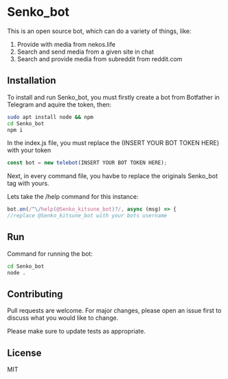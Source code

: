 # Senko_bot
This is an open source bot, which can do a variety of things, like:

1. Provide with media from nekos.life
2. Search and send media from a given site in chat
3. Search and provide media from subreddit from reddit.com

## Installation
To install and run Senko_bot, you must firstly create a bot from Botfather in Telegram and aquire the token, then:

```bash
sudo apt install node && npm
cd Senko_bot
npm i 
```

In the index.js file, you must replace the (INSERT YOUR BOT TOKEN HERE) with your token

```javascript
const bot = new telebot(INSERT YOUR BOT TOKEN HERE);
```

Next, in every command file, you havbe to replace the originals Senko_bot tag with yours.

Lets take the /help command for this instance: 

```javascript
bot.on(/^\/help(@Senko_kitsune_bot)?/, async (msg) => {
//replace @Senko_kitsune_bot with your bots username
```

## Run

Command for running the bot:

```bash
cd Senko_bot
node .
```
## Contributing
Pull requests are welcome. For major changes, please open an issue first to discuss what you would like to change.

Please make sure to update tests as appropriate.

## License 
MIT
